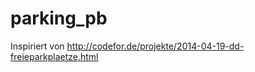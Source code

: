 parking_pb
==========

Inspiriert von http://codefor.de/projekte/2014-04-19-dd-freieparkplaetze.html
